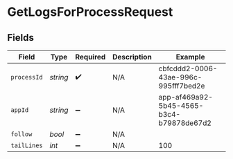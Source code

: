 # GetLogsForProcessRequest


## Fields

| Field                                    | Type                                     | Required                                 | Description                              | Example                                  |
| ---------------------------------------- | ---------------------------------------- | ---------------------------------------- | ---------------------------------------- | ---------------------------------------- |
| `processId`                              | *string*                                 | :heavy_check_mark:                       | N/A                                      | cbfcddd2-0006-43ae-996c-995fff7bed2e     |
| `appId`                                  | *string*                                 | :heavy_minus_sign:                       | N/A                                      | app-af469a92-5b45-4565-b3c4-b79878de67d2 |
| `follow`                                 | *bool*                                   | :heavy_minus_sign:                       | N/A                                      |                                          |
| `tailLines`                              | *int*                                    | :heavy_minus_sign:                       | N/A                                      | 100                                      |